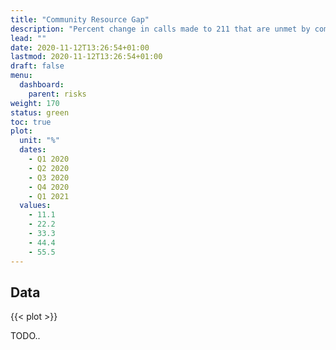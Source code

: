 ```yaml
---
title: "Community Resource Gap"
description: "Percent change in calls made to 211 that are unmet by community resources."
lead: ""
date: 2020-11-12T13:26:54+01:00
lastmod: 2020-11-12T13:26:54+01:00
draft: false
menu:
  dashboard:
    parent: risks
weight: 170
status: green
toc: true
plot:
  unit: "%"
  dates:
    - Q1 2020
    - Q2 2020
    - Q3 2020
    - Q4 2020
    - Q1 2021
  values:
    - 11.1
    - 22.2
    - 33.3
    - 44.4
    - 55.5
---
```


## Data

{{< plot >}}

TODO..
